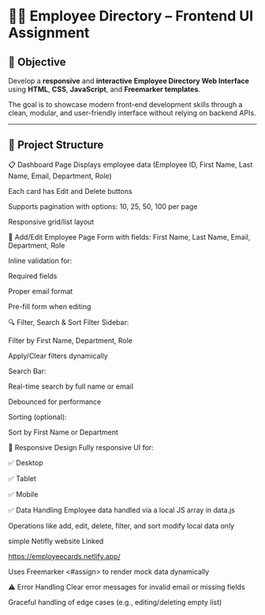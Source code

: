 # 🧑‍💼 Employee Directory – Frontend UI Assignment

## 🎯 Objective

Develop a **responsive** and **interactive Employee Directory Web Interface** using **HTML**, **CSS**, **JavaScript**, and **Freemarker templates**.

The goal is to showcase modern front-end development skills through a clean, modular, and user-friendly interface without relying on backend APIs.

---

## 📂 Project Structure

📋 Dashboard Page
Displays employee data (Employee ID, First Name, Last Name, Email, Department, Role)

Each card has Edit and Delete buttons

Supports pagination with options: 10, 25, 50, 100 per page

Responsive grid/list layout

🧾 Add/Edit Employee Page
Form with fields: First Name, Last Name, Email, Department, Role



Inline validation for:

Required fields

Proper email format

Pre-fill form when editing

🔍 Filter, Search & Sort
Filter Sidebar:

Filter by First Name, Department, Role

Apply/Clear filters dynamically

Search Bar:

Real-time search by full name or email

Debounced for performance

Sorting (optional):

Sort by First Name or Department

📱 Responsive Design
Fully responsive UI for:

✅ Desktop

✅ Tablet

✅ Mobile

✅ Data Handling
Employee data handled via a local JS array in data.js

Operations like add, edit, delete, filter, and sort modify local data only

simple Netifly website Linked

https://employeecards.netlify.app/

Uses Freemarker <#assign> to render mock data dynamically

⚠️ Error Handling
Clear error messages for invalid email or missing fields

Graceful handling of edge cases (e.g., editing/deleting empty list)

